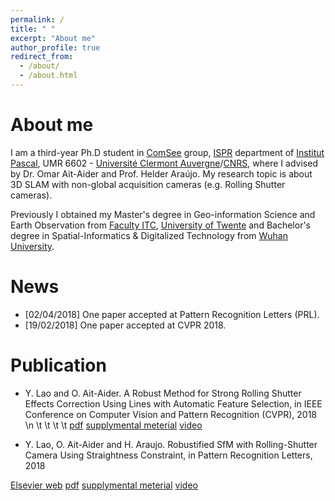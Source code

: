 ```yaml
---
permalink: /
title: " "
excerpt: "About me"
author_profile: true
redirect_from: 
  - /about/
  - /about.html
---
```


About me
========

I am a third-year Ph.D student in [ComSee](http://www.institutpascal.uca.fr/index.php/fr/comsee) group, [ISPR](https://ispr-ip.fr/) department of [Institut Pascal](http://www.institutpascal.uca.fr/index.php/fr/), UMR 6602 - [Université Clermont Auvergne](http://www.uca.fr/)/[CNRS](https://www.cnrs.fr/), where I advised by Dr. Omar Ait-Aider and Prof. Helder Araújo. My research topic is about  3D SLAM with non-global acquisition cameras (e.g. Rolling Shutter cameras). 

Previously I obtained my Master's degree in Geo-information Science and Earth Observation from [Faculty ITC](https://www.itc.nl/), [University of Twente](https://www.utwente.nl/en/) and Bachelor's degree in Spatial-Informatics & Digitalized Technology from [Wuhan University](http://en.whu.edu.cn/).   

News 
========
- [02/04/2018] One paper accepted at Pattern Recognition Letters (PRL).  
- [19/02/2018] One paper accepted at CVPR 2018. 


Publication  
========
- 	Y. Lao and O. Ait-Aider. A Robust Method for Strong Rolling Shutter Effects Correction Using Lines with Automatic Feature Selection, in IEEE Conference on Computer Vision and Pattern Recognition (CVPR), 2018   
\n \t \t \t \t [pdf]() [supplymental meterial]() [video]()  

-   Y. Lao, O. Ait-Aider and H. Araujo. Robustified SfM with Rolling-Shutter Camera Using Straightness Constraint, in Pattern Recognition Letters, 2018 

   [Elsevier web]() [pdf]() [supplymental meterial]() [video]()


